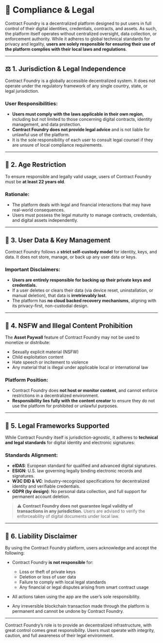# 📘 Compliance & Legal

Contract Foundry is a decentralized platform designed to put users in full control of their digital identities, credentials, contracts, and assets. As such, the platform itself operates without centralized oversight, data collection, or enforcement authority. While it adheres to global technical standards for privacy and legality, **users are solely responsible for ensuring their use of the platform complies with their local laws and regulations**.

---

## ⚖️ 1. Jurisdiction & Legal Independence

Contract Foundry is a globally accessible decentralized system. It does not operate under the regulatory framework of any single country, state, or legal jurisdiction.

### User Responsibilities:

* **Users must comply with the laws applicable in their own region**, including but not limited to those concerning digital contracts, identity management, and data protection.
* **Contract Foundry does not provide legal advice** and is not liable for unlawful use of the platform.
* It is the sole responsibility of each user to consult legal counsel if they are unsure of local compliance requirements.

---

## 🔞 2. Age Restriction

To ensure responsible and legally valid usage, users of Contract Foundry must be **at least 22 years old**.

### Rationale:

* The platform deals with legal and financial interactions that may have real-world consequences.
* Users must possess the legal maturity to manage contracts, credentials, and digital assets independently.

---

## 🔐 3. User Data & Key Management

Contract Foundry follows a **strict self-custody model** for identity, keys, and data. It does not store, manage, or back up any user data or keys.

### Important Disclaimers:

* **Users are entirely responsible for backing up their private keys and credentials.**
* If a user deletes or clears their data (via device reset, uninstallation, or manual deletion), that data is **irretrievably lost**.
* The platform has **no cloud backed recovery mechanisms**, aligning with its privacy-first, non-custodial design.

---

## 📄 4. NSFW and Illegal Content Prohibition

The **Asset Paywall** feature of Contract Foundry may not be used to monetize or distribute:

* Sexually explicit material (NSFW)
* Child exploitation content
* Hate speech or incitement to violence
* Any material that is illegal under applicable local or international law

### Platform Position:

* Contract Foundry does **not host or monitor content**, and cannot enforce restrictions in a decentralized environment.
* **Responsibility lies fully with the content creator** to ensure they do not use the platform for prohibited or unlawful purposes.

---

## 📜 5. Legal Frameworks Supported

While Contract Foundry itself is jurisdiction-agnostic, it adheres to **technical and legal standards** for digital identity and electronic signatures:

### Standards Alignment:

* **eIDAS**: European standard for qualified and advanced digital signatures.
* **ESIGN**: U.S. law governing legally binding electronic records and signatures.
* **W3C DID & VC**: Industry-recognized specifications for decentralized identity and verifiable credentials.
* **GDPR (by design)**: No personal data collection, and full support for permanent account deletion.

> ⚠️ **Contract Foundry does not guarantee legal validity of transactions in any jurisdiction.** Users are advised to verify the enforceability of digital documents under local law.

---

## 🚫 6. Liability Disclaimer

By using the Contract Foundry platform, users acknowledge and accept the following:

* Contract Foundry **is not responsible** for:

  * Loss or theft of private keys
  * Deletion or loss of user data
  * Failure to comply with local legal standards
  * Any financial or legal disputes arising from smart contract usage
* All actions taken using the app are the user’s sole responsibility.
* Any irreversible blockchain transaction made through the platform is permanent and cannot be undone by Contract Foundry.

---

Contract Foundry’s role is to provide an decentralized infrastructure, with great control comes great responsibility. Users must operate with integrity, caution, and full awareness of their legal environment.
